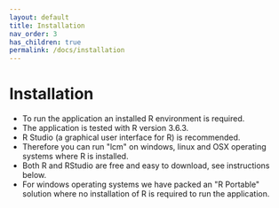 ```yaml
---
layout: default
title: Installation
nav_order: 3
has_children: true
permalink: /docs/installation
---
```


# Installation
- To run the application an installed R environment is required.
- The application is tested with R version 3.6.3.
- R Studio (a graphical user interface for R) is recommended.
- Therefore you can run "lcm" on windows, linux and OSX operating systems where R is installed.
- Both R and RStudio are free and easy to download, see instructions below.
- For windows operating systems we have packed an "R Portable" solution where no installation of R is required to run the application.
